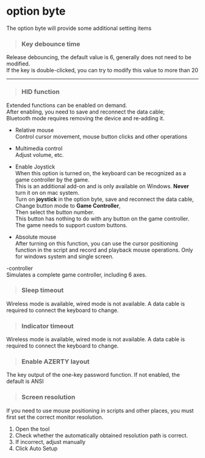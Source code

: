 # option byte

The option byte will provide some additional setting items

> ### Key debounce time  
Release debouncing, the default value is 6, generally does not need to be modified.  
If the key is double-clicked, you can try to modify this value to more than 20

---

> ### HID function  
Extended functions can be enabled on demand.  
After enabling, you need to save and reconnect the data cable;  
Bluetooth mode requires removing the device and re-adding it.  

- Relative mouse  
Control cursor movement, mouse button clicks and other operations  

- Multimedia control  
Adjust volume, etc.  

- Enable Joystick  
When this option is turned on, the keyboard can be recognized as a game controller by the game.  
This is an additional add-on and is only available on Windows. **Never** turn it on on mac system.  
Turn on **joystick** in the option byte, save and reconnect the data cable,  
Change button mode to **Game Controller**,  
Then select the button number.  
This button has nothing to do with any button on the game controller. The game needs to support custom buttons.  

- Absolute mouse  
After turning on this function, you can use the cursor positioning function in the script and record and playback mouse operations. Only for windows system and single screen.  

-controller  
Simulates a complete game controller, including 6 axes.  

> ### Sleep timeout  
Wireless mode is available, wired mode is not available. A data cable is required to connect the keyboard to change.

> ### Indicator timeout  
Wireless mode is available, wired mode is not available. A data cable is required to connect the keyboard to change.  

> ### Enable AZERTY layout  
The key output of the one-key password function. If not enabled, the default is ANSI

> ### Screen resolution  
If you need to use mouse positioning in scripts and other places, you must first set the correct monitor resolution.

1. Open the tool  
2. Check whether the automatically obtained resolution path is correct.  
3. If incorrect, adjust manually  
4. Click Auto Setup  
